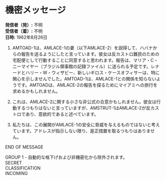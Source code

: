 # 機密メッセージ

**発信者（発）:** 不明  
**受信者（着）:** 不明  
**日時:** 1962年8月26日  

1. AMTOAD-1は、AMLACE-1の妻（以下AMLACE-2）を説得して、ハバナからの報告を送るようにしたと言っています。彼女は反カストロ難民のための宅配便として行動することに同意すると思われます。報告は、マリア・C・ニーマイヤー（ブラジル領事館の記録ファイル）に送られる予定です。レナードとハリー・W・ウィザビー、新しいギロス・ケースオフィサーは、特に関心を示しませんでした。AMTOAD-1は、AMLACE-1との関係を知らないようです。AMTOADは、AMLACE-2の報告を探るためにマイアミへの旅行を求めるかもしれません。

2. これは、AMLACE-2に関する小さな非公式の合意かもしれません。彼女は行動するつもりはないと言っていますが、AMSTRUT-1はAMLACE-2が反カストロであり、意欲的であると述べています。

3. 私たちは、この展開がAMLACE-1の安全に脅威を与えるものではないと考えています。アドレスが指示しない限り、是正措置を取るつもりはありません。

END OF MESSAGE

GROUP 1 - 自動的な格下げおよび非機密化から除外されます。  
SECRET  
CLASSIFICATION  
INCOMING  